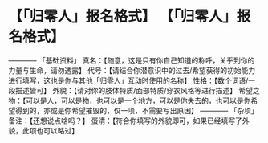 # 【「归零人」报名格式】 【「归零人」报名格式】
————
「基础资料」
真名：【随意，这是只有你自己知道的称呼，关乎到你的力量与生命，请勿透露】
代号：【请结合你潜意识中的过去/希望获得的初始能力进行填写，这也是你与其他「归零人」互动时使用的名称】
性格：【数个词语/一段描述皆可】
外貌：【请对你的肢体特质/面部特质/穿衣风格等进行描述】
希望之物：【可以是人，可以是物，也可以是一个地方，可以是你失去的，也可以是你希望得到的，亦或是你希望摧毁的，仅一项，不需要写出原因】
————
「杂项」
备注：【还想说点啥吗？】
蛋清：【符合你填写的外貌即可，如果已经填写了外貌，此项也可以略过】